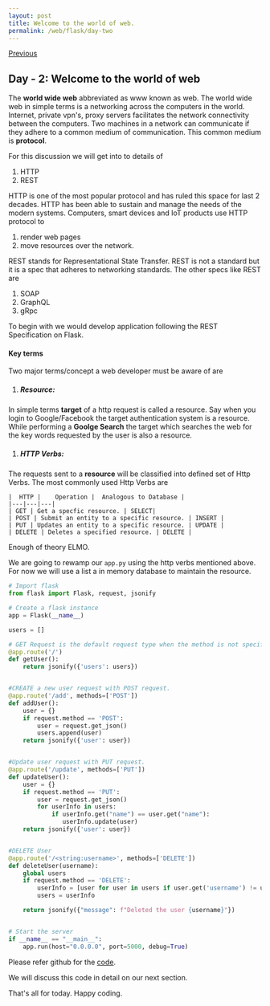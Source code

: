 ```yaml
---
layout: post
title: Welcome to the world of web.
permalink: /web/flask/day-two
---
```


[Previous](./day-one)

## Day - 2: Welcome to the world of web

The **world wide web**  abbreviated as www known as web. The world wide web in simple terms is a networking across the computers in the world. Internet, private vpn's, proxy servers facilitates the network connectivity between the computers. Two machines in a network can communicate if they adhere to a common medium of communication. This common medium is **protocol**.

For this discussion we will get into to details of 
1. HTTP
1. REST

HTTP is one of the most popular protocol and has ruled this space for last 2 decades. HTTP has been able to sustain and manage the needs of the modern systems. Computers, smart devices and IoT products use HTTP protocol to 
1. render web pages
1. move resources over the network.

REST stands for Representational State Transfer. REST is not a standard but it is a spec that adheres to networking standards. The other specs like REST are

1. SOAP
1. GraphQL
1. gRpc

To begin with we would develop application following the REST Specification on Flask.

#### Key terms

Two major terms/concept a web developer must be aware of are 

1. ##### Resource: 
In simple terms **target** of a http request is called a resource. Say when you login to Google/Facebook the target authentication system is a resource. While performing a **Goolge Search** the target which searches the web for the key words requested by the user is also a resource.

1. ##### HTTP Verbs: 
The requests sent to a **resource** will be classified into defined set of Http Verbs. The most commonly used Http Verbs are

    |  HTTP |    Operation |  Analogous to Database |
    |---|---|---|
    | GET | Get a specfic resource. | SELECT|
    | POST | Submit an entity to a specific resource. | INSERT |
    | PUT | Updates an entity to a specific resource. | UPDATE |
    | DELETE | Deletes a specified resource. | DELETE |

Enough of theory ELMO.

We are going to rewamp our `app.py` using the http verbs mentioned above. For now we will use a list a in memory database to maintain the resource.

```python
# Import flask
from flask import Flask, request, jsonify

# Create a flask instance
app = Flask(__name__)

users = []

# GET Request is the default request type when the method is not specified.
@app.route('/')
def getUser():
    return jsonify({'users': users})


#CREATE a new user request with POST request.
@app.route('/add', methods=['POST'])
def addUser():
    user = {}
    if request.method == 'POST':
        user = request.get_json()
        users.append(user)
    return jsonify({'user': user})


#Update user request with PUT request.
@app.route('/update', methods=['PUT'])
def updateUser():
    user = {}
    if request.method == 'PUT':
        user = request.get_json()
        for userInfo in users:
            if userInfo.get("name") == user.get("name"):
               userInfo.update(user)
    return jsonify({'user': user})


#DELETE User
@app.route('/<string:username>', methods=['DELETE'])
def deleteUser(username):
    global users
    if request.method == 'DELETE':
        userInfo = [user for user in users if user.get('username') != username]
        users = userInfo

    return jsonify({"message": f"Deleted the user {username}"})


# Start the server
if __name__ == "__main__":
    app.run(host="0.0.0.0", port=5000, debug=True)

```

Please refer github for the [code](https://github.com/pyVarad/flask-blog/tree/main/Day-2). 

We will discuss this code in detail on our next section. 

That's all for today. Happy coding.